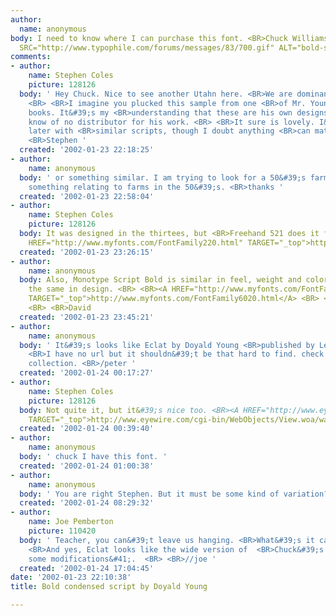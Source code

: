 ```yaml
---
author:
  name: anonymous
body: I need to know where I can purchase this font. <BR>Chuck Williams <BR>BYU <BR><IMG
  SRC="http://www.typophile.com/forums/messages/83/700.gif" ALT="bold-script.gif">
comments:
- author:
    name: Stephen Coles
    picture: 128126
  body: ' Hey Chuck. Nice to see another Utahn here. <BR>We are dominant on Typophile.
    <BR> <BR>I imagine you plucked this sample from one <BR>of Mr. Young&#39;s fine
    books. It&#39;s my <BR>understanding that these are his own designs <BR>and I
    know of no distributor for his work. <BR> <BR>It sure is lovely. I&#39;ll reply
    later with <BR>similar scripts, though I doubt anything <BR>can match it. <BR>
    <BR>Stephen '
  created: '2002-01-23 22:18:25'
- author:
    name: anonymous
  body: ' or something similar. I am trying to look for a 50&#39;s farm script or
    something relating to farms in the 50&#39;s. <BR>thanks '
  created: '2002-01-23 22:58:04'
- author:
    name: Stephen Coles
    picture: 128126
  body: It was designed in the thirtees, but <BR>Freehand 521 does it for me. <BR><A
    HREF="http://www.myfonts.com/FontFamily220.html" TARGET="_top">http://www.myfonts.com/FontFamily220.html</A>
  created: '2002-01-23 23:26:15'
- author:
    name: anonymous
  body: Also, Monotype Script Bold is similar in feel, weight and color, if not exactly
    the same in design. <BR> <BR><A HREF="http://www.myfonts.com/FontFamily6020.html"
    TARGET="_top">http://www.myfonts.com/FontFamily6020.html</A> <BR> <BR>Good luck!
    <BR> <BR>David
  created: '2002-01-23 23:45:21'
- author:
    name: anonymous
  body: ' It&#39;s looks like Eclat by Doyald Young <BR>published by Letraset. <BR>
    <BR>I have no url but it shouldn&#39;t be that hard to find. check out the Fontek
    collection. <BR>/peter '
  created: '2002-01-24 00:17:27'
- author:
    name: Stephen Coles
    picture: 128126
  body: Not quite it, but it&#39;s nice too. <BR><A HREF="http://www.eyewire.com/cgi-bin/WebObjects/View.woa/wa/viewProduct?product=495"
    TARGET="_top">http://www.eyewire.com/cgi-bin/WebObjects/View.woa/wa/viewProduct?product=495</A>
  created: '2002-01-24 00:39:40'
- author:
    name: anonymous
  body: ' chuck I have this font. '
  created: '2002-01-24 01:00:38'
- author:
    name: anonymous
  body: ' You are right Stephen. But it must be some kind of variation? '
  created: '2002-01-24 08:29:32'
- author:
    name: Joe Pemberton
    picture: 110420
  body: ' Teacher, you can&#39;t leave us hanging. <BR>What&#39;s it called? <BR>
    <BR>And yes, Eclat looks like the wide version of  <BR>Chuck&#39;s sample, &#40;with
    some modifications&#41;.  <BR> <BR>//joe '
  created: '2002-01-24 17:04:45'
date: '2002-01-23 22:10:38'
title: Bold condensed script by Doyald Young

---
```

